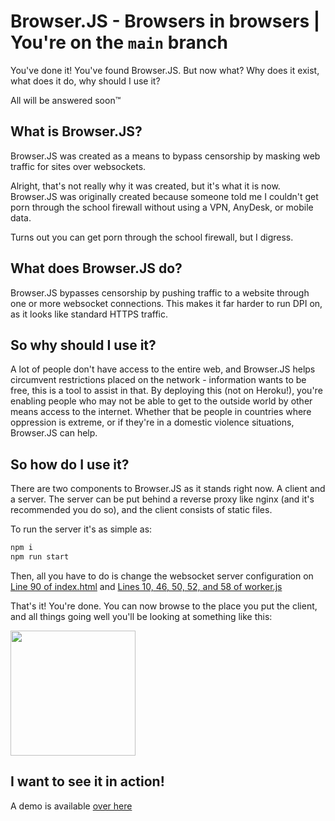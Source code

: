 # Browser.JS - Browsers in browsers | You're on the `main` branch

You've done it! You've found Browser.JS. But now what? Why does it exist, what does it do, why should I use it?

All will be answered soon™

## What is Browser.JS?

Browser.JS was created as a means to bypass censorship by masking web traffic for sites over websockets.


Alright, that's not really why it was created, but it's what it is now. Browser.JS was originally created because someone told me I couldn't get porn through the school firewall without using a VPN, AnyDesk, or mobile data. 

Turns out you can get porn through the school firewall, but I digress. 

## What does Browser.JS do?

Browser.JS bypasses censorship by pushing traffic to a website through one or more websocket connections. This makes it far harder to run DPI on, as it looks like standard HTTPS traffic. 

## So why should I use it?

A lot of people don't have access to the entire web, and Browser.JS helps circumvent restrictions placed on the network - information wants to be free, this is a tool to assist in that. By deploying this (not on Heroku!), you're enabling people who may not be able to get to the outside world by other means access to the internet. Whether that be people in countries where oppression is extreme, or if they're in a domestic violence situations, Browser.JS can help.


## So how do I use it?

There are two components to Browser.JS as it stands right now. A client and a server. The server can be put behind a reverse proxy like nginx (and it's recommended you do so), and the client consists of static files. 

To run the server it's as simple as:

```bash
npm i
npm run start
```

Then, all you have to do is change the websocket server configuration on [Line 90 of index.html](https://github.com/td512/browser/blob/main/client/index.html#L90) and [Lines 10, 46, 50, 52, and 58 of worker.js](https://github.com/td512/browser/blob/main/client/worker.js#L10)

That's it! You're done. You can now browse to the place you put the client, and all things going well you'll be looking at something like this:

<img width="200px" src="https://share.s3.theom.nz/60b5f3a0-a95d-4572-bbef-1e018897027a/chrome_wSEz1aLRD2.png" />

## I want to see it in action!

A demo is available [over here](https://browserjs.s3.theom.nz/index.html)
